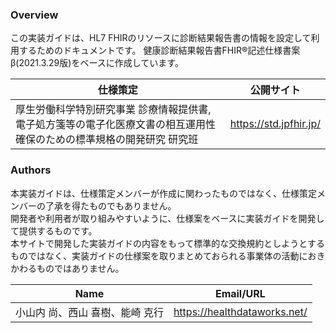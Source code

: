 ### Overview

この実装ガイドは、HL7 FHIRのリソースに診断結果報告書の情報を設定して利用するためのドキュメントです。
健康診断結果報告書FHIR®記述仕様書案β(2021.3.29版)をベースに作成しています。

<table>
<thead>
<tr>
<th>仕様策定</th>
<th>公開サイト</th>
</tr>
</thead>
<tbody>
<tr>
<td>厚生労働科学特別研究事業 診療情報提供書, 電子処方箋等の電子化医療文書の相互運用性確保のための標準規格の開発研究 研究班</td>
<td><a href="https://std.jpfhir.jp/" target="_new">https://std.jpfhir.jp/</a></td>
</tr>
</tbody>
</table>


### Authors

本実装ガイドは、仕様策定メンバーが作成に関わったものではなく、仕様策定メンバーの了承を得たものでもありません。  
開発者や利用者が取り組みやすいように、仕様案をベースに実装ガイドを開発して提供するものです。  
本サイトで開発した実装ガイドの内容をもって標準的な交換規約としようとするものではなく、実装ガイドの仕様案を取りまとめておられる事業体の活動におきかわるものではありません。

<table>
<thead>
<tr>
<th>Name</th>
<th>Email/URL</th>
</tr>
</thead>
<tbody>
<tr>
<td>小山内 尚、西山 喜樹、能崎 克行</td>
<td><a href="https://healthdataworks.net/" target="_new">https://healthdataworks.net/</a></td>
</tr>
</tbody>
</table>


